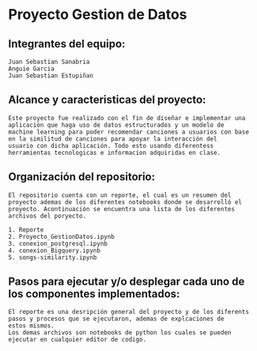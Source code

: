 # Proyecto Gestion de Datos
## Integrantes del equipo: 
    Juan Sebastian Sanabria 
    Anguie Garcia
    Juan Sebastian Estupiñan
    
## Alcance y caracteristicas del proyecto:

    Este proyecto fue realizado con el fin de diseñar e implementar una aplicación que haga uso de datos estructurados y un modelo de 
    machine learning para poder recomendar canciones a usuarios con base en la similitud de canciones para apoyar la interacción del         usuario con dicha aplicación. Todo esto usando diferentess herramientas tecnologicas e informacion adquiridas en clase.
    
 ## Organización del repositorio: 
 
    El repositorio cuenta con un reporte, el cual es un resumen del proyecto ademas de los diferentes notebooks donde se desarrolló el  
    proyecto. Acontinuación se encuentra una lista de los diferentes archivos del poryecto.
 
    1. Reporte
    2. Proyecto_GestionDatos.ipynb
    3. conexion_postgresql.ipynb
    4. conexion_Bigquery.ipynb
    5. songs-similarity.ipynb
    
  ## Pasos para ejecutar y/o desplegar cada uno de los componentes implementados:
  
    El reporte es una desripción general del proyecto y de los diferents pasos y procesos que se ejecutaron, ademas de explcaciones de       estos mismos. 
    Los demas archivos son notebooks de python los cuales se pueden ejecutar en cualquier editor de codigo.
  
    
  

